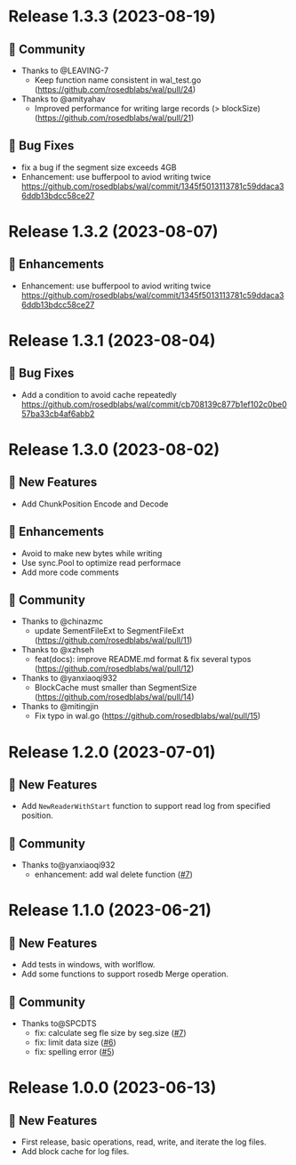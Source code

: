 # Release 1.3.3 (2023-08-19)

## 🎠 Community
* Thanks to @LEAVING-7 
  * Keep function name consistent in wal_test.go (https://github.com/rosedblabs/wal/pull/24)
* Thanks to @amityahav 
  * Improved performance for writing large records (> blockSize) (https://github.com/rosedblabs/wal/pull/21)
## 🐞 Bug Fixes
* fix a bug if the segment size exceeds 4GB
* Enhancement: use bufferpool to aviod writing twice https://github.com/rosedblabs/wal/commit/1345f5013113781c59ddaca36ddb13bdcc58ce27

# Release 1.3.2 (2023-08-07)

## 🎄 Enhancements
* Enhancement: use bufferpool to aviod writing twice https://github.com/rosedblabs/wal/commit/1345f5013113781c59ddaca36ddb13bdcc58ce27

# Release 1.3.1 (2023-08-04)

## 🐞 Bug Fixes
* Add a condition to avoid cache repeatedly https://github.com/rosedblabs/wal/commit/cb708139c877b1ef102c0be057ba33cb4af6abb2

# Release 1.3.0 (2023-08-02)

## 🚀 New Features
* Add ChunkPosition Encode and Decode

## 🎄 Enhancements
* Avoid to make new bytes while writing
* Use sync.Pool to optimize read performace
* Add more code comments

## 🎠 Community
* Thanks to @chinazmc 
  * update SementFileExt to SegmentFileExt (https://github.com/rosedblabs/wal/pull/11)
* Thanks to @xzhseh 
  * feat(docs): improve README.md format & fix several typos (https://github.com/rosedblabs/wal/pull/12)
* Thanks to @yanxiaoqi932 
  * BlockCache must smaller than SegmentSize (https://github.com/rosedblabs/wal/pull/14)
* Thanks to @mitingjin 
  * Fix typo in wal.go (https://github.com/rosedblabs/wal/pull/15)

# Release 1.2.0 (2023-07-01)

## 🚀 New Features
* Add `NewReaderWithStart` function to support read log from specified position.

## 🎠 Community
* Thanks to@yanxiaoqi932
  * enhancement: add wal delete function ([#7](https://github.com/rosedblabs/wal/pull/9))

# Release 1.1.0 (2023-06-21)

## 🚀 New Features
* Add tests in windows, with worlflow.
* Add some functions to support rosedb Merge operation.

## 🎠 Community
* Thanks to@SPCDTS
  * fix: calculate seg fle size by seg.size ([#7](https://github.com/rosedblabs/wal/pull/7))
  * fix: limit data size ([#6](https://github.com/rosedblabs/wal/pull/6))
  * fix: spelling error ([#5](https://github.com/rosedblabs/wal/pull/5))

# Release 1.0.0 (2023-06-13)

## 🚀 New Features
* First release, basic operations, read, write, and iterate the log files.
* Add block cache for log files.
